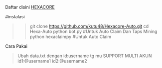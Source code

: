 Daftar disini [HEXACORE](https://t.me/HexacoinBot/wallet?startapp=1993663749)

#instalasi
>> git clone https://github.com/kutu48/Hexacore-Auto.git
>> cd Hexa-Auto
>> python bot.py
>> #Untuk Auto Claim Dan Taps Mining
>> python hexaclaimpy
>> #Untuk Auto Claim

Cara Pakai
>Ubah data.txt dengan id:username tg mu
>SUPPORT MULTI AKUN
>id1:@username1
>id2:@username2
